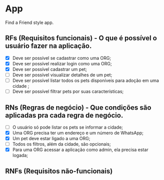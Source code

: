 # App

Find a Friend style app.

## RFs (Requisitos funcionais) - O que é possível o usuário fazer na aplicação.

- [x] Deve ser possível se cadastrar como uma ORG;
- [x] Deve ser possível realizar login como uma ORG;
- [x] Deve ser possível cadastrar um pet;
- [ ] Deve ser possível visualizar detalhes de um pet;
- [ ] Deve ser possível listar todos os pets disponíveis para adoção em uma cidade ;
- [ ] Deve ser possível filtrar pets por suas características;

## RNs (Regras de negócio) - Que condições são aplicadas pra cada regra de negócio.

- [ ] O usuário só pode listar os pets se informar a cidade;
- [x] Uma ORG precisa ter um endereço e um número de WhatsApp;
- [x] Um pet deve estar ligado a uma ORG;
- [ ] Todos os filtros, além da cidade, são opcionais;
- [x] Para uma ORG acessar a aplicação como admin, ela precisa estar logada;

## RNFs (Requisitos não-funcionais)

